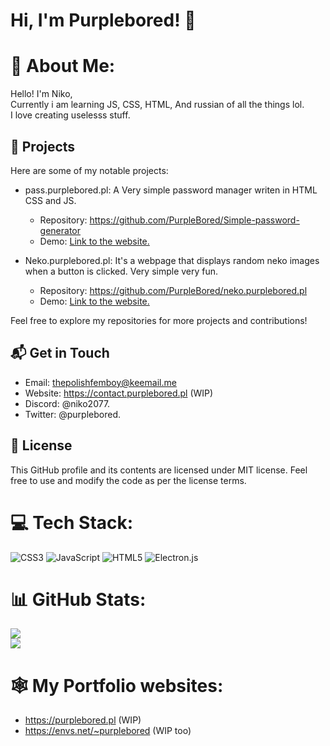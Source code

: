 # Hi, I'm Purplebored! 👋
# 💫 About Me:
Hello! I'm Niko,<br>Currently i am learning JS, CSS, HTML, And russian of all the things lol.<br>I love creating uselesss stuff.
## 🔭 Projects

Here are some of my notable projects:

- pass.purplebored.pl: A Very simple password manager writen in HTML CSS and JS.
  - Repository: https://github.com/PurpleBored/Simple-password-generator
  - Demo: [Link to the website.](https://pass.purplebored.pl)

- Neko.purplebored.pl: It's a webpage that displays random neko images when a button is clicked. Very simple very fun.
  - Repository: https://github.com/PurpleBored/neko.purplebored.pl
  - Demo: [Link to the website.](https://neko.purplebored.pl)

Feel free to explore my repositories for more projects and contributions!
## 📬 Get in Touch

- Email: thepolishfemboy@keemail.me
- Website: https://contact.purplebored.pl (WIP)
- Discord: @niko2077.
- Twitter: @purplebored.
## 📝 License

This GitHub profile and its contents are licensed under MIT license. Feel free to use and modify the code as per the license terms.

# 💻 Tech Stack:
![CSS3](https://img.shields.io/badge/css3-%231572B6.svg?style=flat-square&logo=css3&logoColor=white) ![JavaScript](https://img.shields.io/badge/javascript-%23323330.svg?style=flat-square&logo=javascript&logoColor=%23F7DF1E) ![HTML5](https://img.shields.io/badge/html5-%23E34F26.svg?style=flat-square&logo=html5&logoColor=white) ![Electron.js](https://img.shields.io/badge/Electron-191970?style=flat-square&logo=Electron&logoColor=white)
# 📊 GitHub Stats:
![](https://github-readme-stats.vercel.app/api?username=PurpleBored&theme=radical&hide_border=true&include_all_commits=true&count_private=true)<br/>
![](https://github-readme-stats.vercel.app/api/top-langs/?username=PurpleBored&theme=radical&hide_border=true&include_all_commits=true&count_private=true&layout=compact)

# 🕸 My Portfolio websites:
- https://purplebored.pl (WIP)
- https://envs.net/~purplebored (WIP too)

